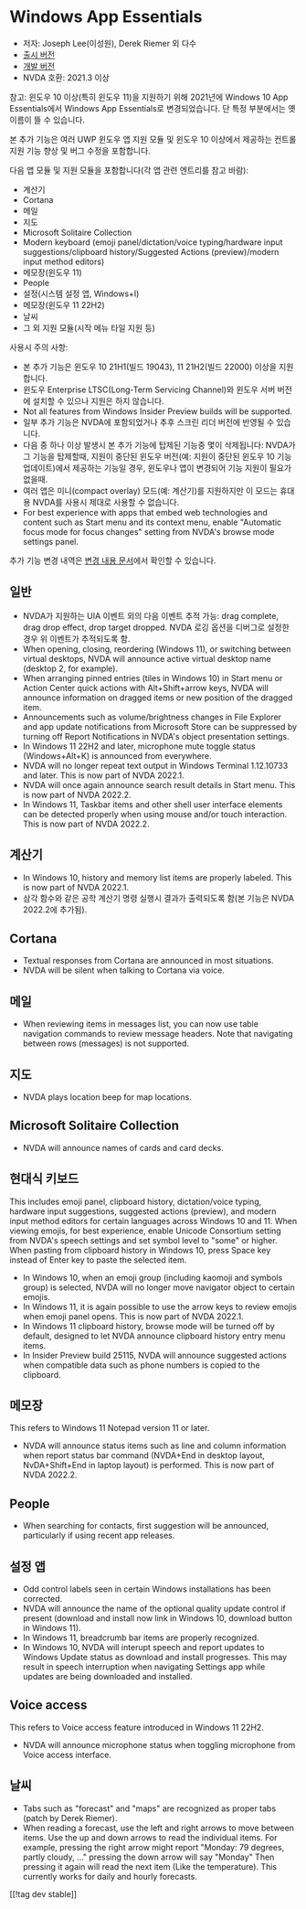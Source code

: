 # Windows App Essentials #

* 저자: Joseph Lee(이성원), Derek Riemer 외 다수
* [출시 버전][1]
* [개발 버전][2]
* NVDA 호환: 2021.3 이상

참고: 윈도우 10 이상(특히 윈도우 11)을 지원하기 위해 2021년에 Windows 10 App Essentials에서 Windows
App Essentials로 변경되었습니다. 단 특정 부분에서는 옛 이름이 뜰 수 있습니다.

본 추가 기능은 여러 UWP 윈도우 앱 지원 모듈 및 윈도우 10 이상에서 제공하는 컨트롤 지원 기능 향상 및 버그 수정을 포함합니다.

다음 앱 모듈 및 지원 모듈을 포함합니다(각 앱 관련 엔트리를 참고 바람):

* 계산기
* Cortana
* 메일
* 지도
* Microsoft Solitaire Collection
* Modern keyboard (emoji panel/dictation/voice typing/hardware input
  suggestions/clipboard history/Suggested Actions (preview)/modern input
  method editors)
* 메모장(윈도우 11)
* People
* 설정(시스템 설정 앱, Windows+I)
* 메모장(윈도우 11 22H2)
* 날씨
* 그 외 지원 모듈(시작 메뉴 타일 지원 등)

사용시 주의 사항:

* 본 추가 기능은 윈도우 10 21H1(빌드 19043), 11 21H2(빌드 22000) 이상을 지원합니다.
* 윈도우 Enterprise LTSC(Long-Term Servicing Channel)와 윈도우 서버 버전에 설치할 수 있으나 지원은
  하지 않습니다.
* Not all features from Windows Insider Preview builds will be supported.
* 일부 추가 기능은 NVDA에 포함되었거나 추후 스크린 리더 버전에 반영될 수 있습니다.
* 다음 중 하나 이상 발생시 본 추가 기능에 탑제된 기능중 몇이 삭제됩니다: NVDA가 그 기능을 탑제할때, 지원이 중단된 윈도우
  버전(예: 지원이 중단된 윈도우 10 기능 업데이트)에서 제공하는 기능일 경우, 윈도우나 앱이 변경되어 기능 지원이 필요가 없을때.
* 여러 앱은 미니(compact overlay) 모드(예: 계산기)를 지원하지만 이 모드는 휴대용 NVDA를 사용시 제대로 사용할 수
  없습니다.
* For best experience with apps that embed web technologies and content such
  as Start menu and its context menu, enable "Automatic focus mode for focus
  changes" setting from NVDA's browse mode settings panel.

추가 기능 변경 내역은 [변경 내용 문서][3]에서 확인할 수 있습니다.

## 일반

* NVDA가 지원하는 UIA  이벤트 외의 다음 이벤트 추적 가능: drag complete, drag drop effect, drop
  target dropped. NVDA 로깅 옵션을 디버그로 설정한 경우 위 이벤트가 추적되도록 함.
* When opening, closing, reordering (Windows 11), or switching between
  virtual desktops, NVDA will announce active virtual desktop name (desktop
  2, for example).
* When arranging pinned entries (tiles in Windows 10) in Start menu or
  Action Center quick actions with Alt+Shift+arrow keys, NVDA will announce
  information on dragged items or new position of the dragged item.
* Announcements such as volume/brightness changes in File Explorer and app
  update notifications from Microsoft Store can be suppressed by turning off
  Report Notifications in NVDA's object presentation settings.
* In Windows 11 22H2 and later, microphone mute toggle status
  (Windows+Alt+K) is announced from everywhere.
* NVDA will no longer repeat text output in Windows Terminal 1.12.10733 and
  later. This is now part of NVDA 2022.1.
* NVDA will once again announce search result details in Start menu. This is
  now part of NVDA 2022.2.
* In Windows 11, Taskbar items and other shell user interface elements can
  be detected properly when using mouse and/or touch interaction. This is
  now part of NVDA 2022.2.

## 계산기

* In Windows 10, history and memory list items are properly labeled. This is
  now part of NVDA 2022.1.
* 삼각 함수와 같은 공학 계산기 명령 실행시 결과가 출력되도록 함(본 기능은 NVDA 2022.2에 추가됨).

## Cortana

* Textual responses from Cortana are announced in most situations.
* NVDA will be silent when talking to Cortana via voice.

## 메일

* When reviewing items in messages list, you can now use table navigation
  commands to review message headers. Note that navigating between rows
  (messages) is not supported.

## 지도

* NVDA plays location beep for map locations.

## Microsoft Solitaire Collection

* NVDA will announce names of cards and card decks.

## 현대식 키보드

This includes emoji panel, clipboard history, dictation/voice typing,
hardware input suggestions, suggested actions (preview), and modern input
method editors for certain languages across Windows 10 and 11. When viewing
emojis, for best experience, enable Unicode Consortium setting from NVDA's
speech settings and set symbol level to "some" or higher. When pasting from
clipboard history in Windows 10, press Space key instead of Enter key to
paste the selected item.

* In Windows 10, when an emoji group (including kaomoji and symbols group)
  is selected, NVDA will no longer move navigator object to certain emojis.
* In Windows 11, it is again possible to use the arrow keys to review emojis
  when emoji panel opens. This is now part of NVDA 2022.1.
* In Windows 11 clipboard history, browse mode will be turned off by
  default, designed to let NVDA announce clipboard history entry menu items.
* In Insider Preview build 25115, NVDA will announce suggested actions when
  compatible data such as phone numbers is copied to the clipboard.

## 메모장

This refers to Windows 11 Notepad version 11 or later.

* NVDA will announce status items such as line and column information when
  report status bar command (NVDA+End in desktop layout, NvDA+Shift+End in
  laptop layout) is performed. This is now part of NVDA 2022.2.

## People

* When searching for contacts, first suggestion will be announced,
  particularly if using recent app releases.

## 설정 앱

* Odd control labels seen in certain Windows installations has been
  corrected.
* NVDA will announce the name of the optional quality update control if
  present (download and install now link in Windows 10, download button in
  Windows 11).
* In Windows 11, breadcrumb bar items are properly recognized.
* In Windows 10, NVDA will interupt speech and report updates to Windows
  Update status as download and install progresses. This may result in
  speech interruption when navigating Settings app while updates are being
  downloaded and installed.

## Voice access

This refers to Voice access feature introduced in Windows 11 22H2.

* NVDA will announce microphone status when toggling microphone from Voice
  access interface.

## 날씨

* Tabs such as "forecast" and "maps" are recognized as proper tabs (patch by
  Derek Riemer).
* When reading a forecast, use the left and right arrows to move between
  items. Use the up and down arrows to read the individual items. For
  example, pressing the right arrow might report "Monday: 79 degrees, partly
  cloudy, ..." pressing the down arrow will say "Monday" Then pressing it
  again will read the next item (Like the temperature). This currently works
  for daily and hourly forecasts.

[[!tag dev stable]]

[1]: https://addons.nvda-project.org/files/get.php?file=w10

[2]: https://addons.nvda-project.org/files/get.php?file=w10-dev

[3]: https://github.com/josephsl/wintenapps/wiki/w10changelog
